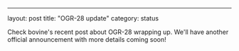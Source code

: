 ---
layout: post
title: "OGR-28 update"
category: status

Check bovine's recent post about OGR-28 wrapping up. We'll have another official announcement with more details coming soon!


